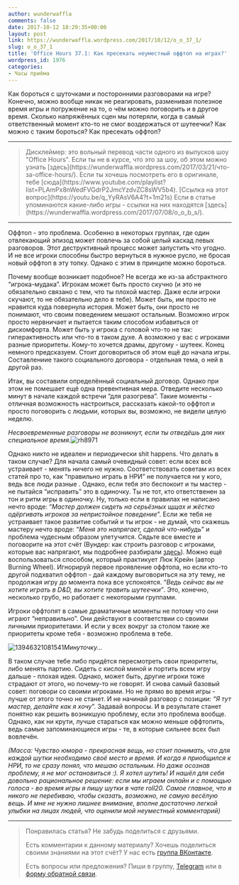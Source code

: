 ```yaml
---
author: wunderwaffla
comments: false
date: 2017-10-12 18:29:35+00:00
layout: post
link: https://wunderwaffla.wordpress.com/2017/10/12/o_o_37_1/
slug: o_o_37_1
title: 'Office Hours 37.1: Как пресекать неуместный оффтоп на играх?'
wordpress_id: 1976
categories:
- Часы приёма
---
```


Как бороться с шуточками и посторонними разговорами на игре? Конечно, можно вообще никак не реагировать, разменивая полезное время игры и погружение на то, о чём можно поговорить и в другое время. Сколько напряжённых сцен мы потеряли, когда в самый ответственный момент кто-то не смог воздержаться от шутеечки? Как можно с таким бороться? Как пресекать оффтоп?<!-- more -->



* * *





<blockquote>Дисклеймер: это вольный перевод части одного из выпусков шоу "Office Hours". Если ты не в курсе, что это за шоу, об этом можно узнать [здесь](https://wunderwaffla.wordpress.com/2017/03/21/что-за-office-hours/). Если ты хочешь посмотреть его в оригинале, тебе [сюда](https://www.youtube.com/playlist?list=PLAmPx8nWedFVGdrP2JmcYzdvZC8sWV5b4).
[Ссылка на этот вопрос](https://youtu.be/q_YyRAsV6A4?t=1m21s)
Если в статье упоминаются какие-либо игры - ссылки на них находятся [здесь](https://wunderwaffla.wordpress.com/2017/07/08/o_o_b_s/).</blockquote>





* * *



Оффтоп - это проблема. Особенно в некоторых группах, где один отвлекающий эпизод может повлечь за собой целый каскад левых разговоров. Этот деструктивный процесс может запустить что угодно. И не все игроки способны быстро вернуться в нужное русло, не бросая новый оффтоп в эту топку. Однако с этим в принципе можно бороться.

Почему вообще возникает подобное? Не всегда же из-за абстрактного “игрока-мудака”. Игрокам может быть просто скучно (и это не обязательно связано с тем, что ты плохой мастер. Даже если игроки скучают, то не обязательно дело в тебе). Может быть, им просто не нравится куда повернула история. Может быть, они просто не понимают, что своим поведением мешают остальным. Возможно игрок просто нервничает и пытается таким способом избавиться от дискомфорта. Может быть у игрока с головой что-то не так: гиперактивность или что-то в таком духе. А возможно у вас с игроками разные приоритеты. Кому-то хочется драмы, другому - шутеек. Конец немного предсказуем. Стоит договориться об этом ещё до начала игры. Составлениие такого социального договора - отдельная тема, о ней в другой раз.

Итак, вы составили определённый социальный договор. Однако при этом не помешает ещё одна превентивная мера. Отведите несколько минут в начале каждой встречи “для разогрева”. Такие моменты - отличная возможность настроиться, рассказать какой-то оффтоп и просто поговорить с людьми, которых вы, возможно, не видели целую неделю.



_Несвоевременные разговоры не возникнут, если ты отведёшь для них специальное время._![rh8971](https://wunderwaffla.files.wordpress.com/2017/10/rh8971.jpg?w=300)



Однако никто не идеален и периодически shit happens. Что делать в таком случае? Для начала самый очевидный совет: если всех всё устраивает - менять ничего не нужно. Соответствовать советам из всех статей про то, как “правильно играть в НРИ” не получается ни у кого, ведь все люди разные . Однако, если тебя это беспокоит и ты мастер - не пытайся “исправить” это в одиночку. Ты не тот, кто ответственен за тон и ритм игры в одиночку. Ну, только если в правилах не написано нечто вроде: “_Мастер должен сидеть на серьёзных щщах и жёстко одёргивать игроков за непристойное поведение_”. Если же тебя не устраивает такое развитие событий и ты игрок - не думай, что скажешь мастеру нечто вроде: “_Меня это напрягает, сделай что-нибудь_” и проблема чудесным образом улетучится. Сядьте все вместе и поговорите на этот счёт (Вундер: как строить разговор с игроками, которые вас напрягают, мы подробнее разбирали [здесь](https://wunderwaffla.wordpress.com/2017/09/19/o_o_12_1/)). Можно ещё воспользоваться способом, который практикует Люк Крейн (автор Burning Wheel). Игнорируй первое проявление оффтопа, но если кто-то другой подхватил оффтоп - дай каждому выговориться на эту тему, не продолжая игру до момента пока все успокоятся. “_Ведь сейчас вы не хотите играть в D&D, вы хотите травить шутеечки”_. Это, конечно, несколько грубо, но работает с некоторыми группами.

Игроки оффтопят в самые драматичные моменты не потому что они играют “неправильно”. Они действуют в соответствии со своими личными приоритетами. И если у всех вокруг за столом такие же приоритеты кроме тебя - возможно проблема в тебе.



![13946321081541](https://wunderwaffla.files.wordpress.com/2017/10/13946321081541.jpeg)_Минуточку..._



В таком случае тебе либо придётся пересмотреть свои приоритеты, либо менять партию. Сидеть с кислой миной и портить всем игру дальше - плохая идея. Однако, может быть, другие игроки тоже страдают от этого, но почему-то не говорят. И снова самый базовый совет: поговори со своими игроками. Но не прямо во время игры - лучше от этого точно не станет. И не начинай разговор с позиции: _“Я тут мастер, делайте как я хочу_”. Задавай вопросы. И в результате станет понятно как решить возникшую проблему, если это проблема вообще. Однако, как ни крути, лучше стараться как можно меньше оффтопить, ведь самые запоминающиеся игры - те, в которые сильнее всех был вовлечён.

_(Масса: Чувство юмора - прекрасная вещь, но стоит понимать, что для каждой шутки необходимо своё место и время. И когда я приобщился к НРИ, то не сразу понял, что мешаю остальным. Но даже осознав проблему, я не мог остановиться :). Я хотел шутить! И нашёл для себя довольно рациональное решение: если мы играем онлайн и с помощью голоса - во время игры я пишу шутки в чате roll20. Самое главное, что я никого не перебиваю, чтобы сказать, возможно, не самую весёлую вещь. И мне не нужно лишнее внимание, вполне достаточно легкой улыбки на лицах людей, что оценили мой неуместный комментарий)_



* * *





<blockquote>Понравилась статья? Не забудь поделиться с друзьями.

Есть комментарии к данному материалу? Хочешь поделиться своими знаниями на этот счёт? У нас есть [группа ВКонтакте](https://vk.com/rpgbasement).

Есть вопросы или предложения? Пиши в группу, [Telegram](https://t.me/wunderwaffla) или в [форму обратной связи](https://wunderwaffla.wordpress.com/contact/).</blockquote>




